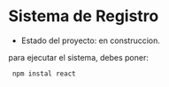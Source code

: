 <h1>Sistema de Registro</h1>

- Estado del proyecto: en construccion.

para ejecutar el sistema, debes poner:

``` npm instal react```
